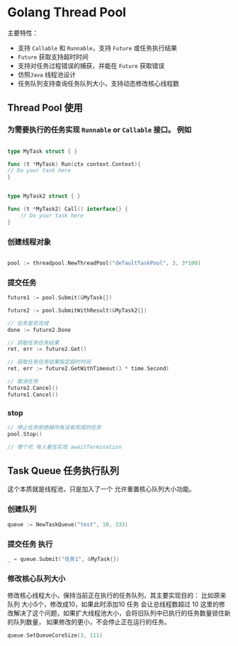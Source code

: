 # Golang Thread Pool

主要特性：

* 支持 `Callable` 和 `Runnable`，支持 `Future` 或任务执行结果
* `Future` 获取支持超时时间
* 支持对任务过程错误的捕获，并能在 `Future` 获取错误
* 仿照`Java` 线程池设计
* 任务队列支持查询任务队列大小，支持动态修改核心线程数

## Thread Pool 使用

### 为需要执行的任务实现 `Runnable` or  `Callable` 接口。 例如

```go

type MyTask struct { }

func (t *MyTask) Run(ctx context.Context){
// Do your task here
}


type MyTask2 struct { }

func (t *MyTask2) Call() interface{} {
    // Do your task here
}
```

### 创建线程对象

```go

pool := threadpool.NewThreadPool("defaultTaskPool", 3, 3*100)

```

### 提交任务
```go
future1 := pool.Submit(&MyTask{})

future2 := pool.SubmitWithResult(&MyTask2{})

// 任务是否完成
done := future2.Done

// 获取任务任务结果
ret, err := future2.Get()

// 获取任务任务结果指定超时时间
ret, err := future2.GetWithTimeout(3 * time.Second)

// 取消任务
future2.Cancel()
future1.Cancel()

```

### stop

```go
// 停止任务拒绝掉所有没有完成的任务
pool.Stop()

// 埋个坑 有人看在实现 awaitTermination
```

## Task Queue 任务执行队列
这个本质就是线程池，只是加入了一个 允许重置核心队列大小功能。

### 创建队列
```go
queue := NewTaskQueue("test", 10, 333)
```


### 提交任务 执行
```go
_ = queue.Submit("任务1", &MyTask{})
```

### 修改核心队列大小
修改核心线程大小，保持当前正在执行的任务队列，其主要实现目的：
比如原来队列 大小5个，修改成10，如果此时添加10 任务 会让总线程数超过 10
 这里的修改解决了这个问题，如果扩大线程池大小，会将旧队列中已执行的任务数量锁住新的队列数量，
如果修改的更小，不会停止正在运行的任务。

```go
queue.SetQueueCoreSize(3, 111)

```

